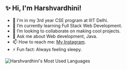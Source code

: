 ## ✨ Hi, I'm Harshvardhini!

<!--
**is a ✨ _special_ ✨ repository because its `README.md` (this file) appears on your GitHub profile.
![Harshvardhini's GitHub stats](https://github-readme-stats.vercel.app/api?username=pandillapelly22345&hide=stars&count_private=true&show_icons=true&theme=gotham)

Here are some ideas to get you started:-->
- 🏫 I'm in my 3rd year CSE program at IIIT Delhi.
- 🌱 I’m currently learning Full Stack Web Development.
- 👯 I’m looking to collaborate on making cool projects.
- 💬 Ask me about Web development, Java. 
- 📫 How to reach me: [My Instagram](https://www.instagram.com/haaaarshu_1039).
- ⚡ Fun fact: Always feeling sleepy.

![Harshvardhini's Most Used Languages](https://github-readme-stats.vercel.app/api/top-langs/?username=pandillapelly22345&theme=gotham&layout=compact)
